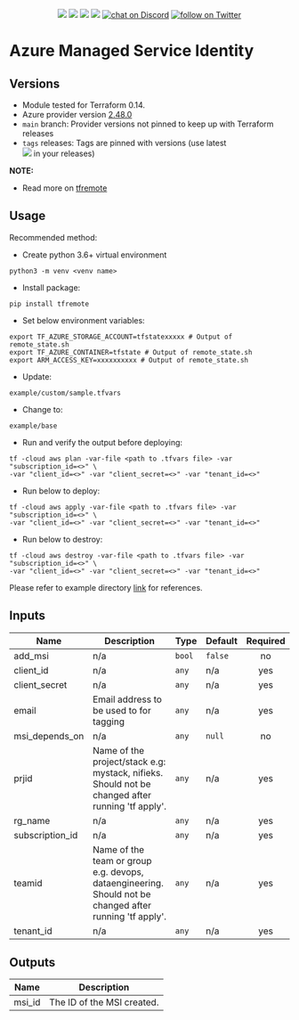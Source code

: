 <p align="center">
    <a href="https://www.apache.org/licenses/LICENSE-2.0" alt="license">
        <img src="https://img.shields.io/github/license/tomarv2/terraform-azure-msi" /></a>
    <a href="https://github.com/tomarv2/terraform-azure-msi/tags" alt="GitHub tag">
        <img src="https://img.shields.io/github/v/tag/tomarv2/terraform-azure-msi" /></a>
    <a href="https://github.com/tomarv2/terraform-azure-msi/pulse" alt="Activity">
        <img src="https://img.shields.io/github/commit-activity/m/tomarv2/terraform-azure-msi" /></a>
    <a href="https://stackoverflow.com/users/6679867/tomarv2" alt="Stack Exchange reputation">
        <img src="https://img.shields.io/stackexchange/stackoverflow/r/6679867" /></a>
    <a href="https://discord.gg/XH975bzN">
        <img src="https://img.shields.io/discord/813961944443912223?logo=discord"
            alt="chat on Discord"></a>
    <a href="https://twitter.com/intent/follow?screen_name=varuntomar2019">
        <img src="https://img.shields.io/twitter/follow/varuntomar2019?style=social&logo=twitter"
            alt="follow on Twitter"></a>
</p>

# Azure Managed Service Identity

## Versions

- Module tested for Terraform 0.14.
- Azure provider version [2.48.0](https://registry.terraform.io/providers/hashicorp/azurerm/latest)
- `main` branch: Provider versions not pinned to keep up with Terraform releases
- `tags` releases: Tags are pinned with versions (use latest     
        <a href="https://github.com/tomarv2/terraform-azure-msi/tags" alt="GitHub tag">
        <img src="https://img.shields.io/github/v/tag/tomarv2/terraform-azure-msi" /></a>
  in your releases)

**NOTE:** 

- Read more on [tfremote](https://github.com/tomarv2/tfremote)

## Usage

Recommended method:

- Create python 3.6+ virtual environment 
```
python3 -m venv <venv name>
```

- Install package:
```
pip install tfremote
```

- Set below environment variables:
```
export TF_AZURE_STORAGE_ACCOUNT=tfstatexxxxx # Output of remote_state.sh
export TF_AZURE_CONTAINER=tfstate # Output of remote_state.sh
export ARM_ACCESS_KEY=xxxxxxxxxx # Output of remote_state.sh
```  

- Update:
```
example/custom/sample.tfvars
```

- Change to: 
```
example/base
``` 

- Run and verify the output before deploying:
```
tf -cloud aws plan -var-file <path to .tfvars file> -var "subscription_id=<>" \
-var "client_id=<>" -var "client_secret=<>" -var "tenant_id=<>"
```

- Run below to deploy:
```
tf -cloud aws apply -var-file <path to .tfvars file> -var "subscription_id=<>" \
-var "client_id=<>" -var "client_secret=<>" -var "tenant_id=<>"
```

- Run below to destroy:
```
tf -cloud aws destroy -var-file <path to .tfvars file> -var "subscription_id=<>" \
-var "client_id=<>" -var "client_secret=<>" -var "tenant_id=<>"
```

Please refer to example directory [link](example) for references.

## Inputs

| Name | Description | Type | Default | Required |
|------|-------------|------|---------|:--------:|
| add\_msi | n/a | `bool` | `false` | no |
| client\_id | n/a | `any` | n/a | yes |
| client\_secret | n/a | `any` | n/a | yes |
| email | Email address to be used to for tagging | `any` | n/a | yes |
| msi\_depends\_on | n/a | `any` | `null` | no |
| prjid | Name of the project/stack e.g: mystack, nifieks. Should not be changed after running 'tf apply'. | `any` | n/a | yes |
| rg\_name | n/a | `any` | n/a | yes |
| subscription\_id | n/a | `any` | n/a | yes |
| teamid | Name of the team or group e.g. devops, dataengineering. Should not be changed after running 'tf apply'. | `any` | n/a | yes |
| tenant\_id | n/a | `any` | n/a | yes |

## Outputs

| Name | Description |
|------|-------------|
| msi\_id | The ID of the MSI created. |
